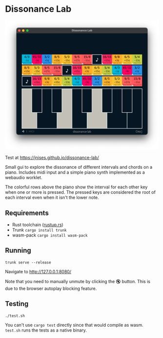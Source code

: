 # Dissonance Lab

![screenshot](docs/screenshot.webp)

Test at https://jnises.github.io/dissonance-lab/

Small gui to explore the dissonance of different intervals and chords on a piano.
Includes midi input and a simple piano synth implemented as a webaudio worklet.

The colorful rows above the piano show the interval for each other key when one or more is pressed.
The pressed keys are considered the root of each interval even when it isn't the lower note.


## Requirements
* Rust toolchain ([rustup.rs](https://rustup.rs/))
* Trunk `cargo install trunk`
* wasm-pack `cargo install wasm-pack`

## Running

```
trunk serve --release
```
Navigate to http://127.0.0.1:8080/

Note that you need to manually unmute by clicking the 🔇 button. This is due to the browser autoplay blocking feature.

## Testing
```
./test.sh
```

You can't use `cargo test` directly since that would compile as wasm.
`test.sh` runs the tests as a native binary.
